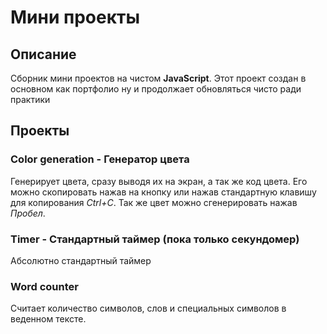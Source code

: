 # Мини проекты
## Описание
Сборник мини проектов на чистом **JavaScript**. Этот проект создан в основном как портфолио ну и продолжает обновляться чисто ради практики

## Проекты
### Color generation - Генератор цвета
Генерирует цвета, сразу выводя их на экран, а так же код цвета. Его можно скопировать нажав на кнопку или нажав стандартную клавишу для копирования _Ctrl+C_. Так же цвет можно сгенерировать нажав _Пробел_.

### Timer - Стандартный таймер (пока только секундомер)
Абсолютно стандартный таймер

### Word counter
Считает количество символов, слов и специальных символов в веденном тексте.
